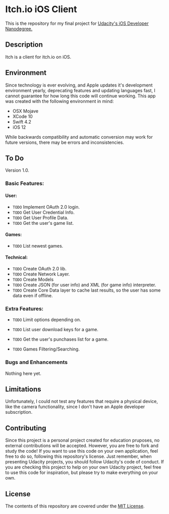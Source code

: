 # Itch.io iOS Client

This is the repository for my final project for [Udacity's iOS Developer Nanodegree.](https://www.udacity.com)

## Description
Itch is a client for itch.io on iOS.

## Environment
Since technology is ever evolving, and Apple updates it's development environment yearly, deprecating features and updating languages fast, I cannot guarantee for how long this code will continue working. This app was created with the following environment in mind:

* OSX Mojave
* XCode 10
* Swift 4.2
* iOS 12

While backwards compatibility and automatic conversion may work for future versions, there may be errors and inconsistencies.

## To Do

Version 1.0.

### Basic Features:

#### User:
* `TODO` Implement OAuth 2.0 login.
* `TODO` Get User Credential Info.
* `TODO` Get User Profile Data.
* `TODO` Get the user's game list.

#### Games:
* `TODO` List newest games.

#### Technical:
* `TODO` Create OAuth 2.0 lib.
* `TODO` Create Network Layer.
* `TODO` Create Models
* `TODO` Create JSON (for user info) and XML (for game info) interpreter.
* `TODO` Create Core Data layer to cache last results, so the user has some data even if offline.

### Extra Features:

* `TODO` Limit options depending on.
* `TODO` List user download keys for a game.
* `TODO` Get the user's punchases list for a game.

* `TODO` Games Filtering/Searching.

### Bugs and Enhancements

Nothing here yet.

## Limitations
Unfortunately, I could not test any features that require a physical device, like the camera functionality, since I don't have an Apple developer subscription.

## Contributing
Since this project is a personal project created for education pruposes, no external contributions will be accepted. However, you are free to fork and study the code! If you want to use this code on your own application, feel free to do so, following this repository's license. Just remember, when presenting Udacity projects, you should follow Udacity's code of conduct. If you are checking this project to help on your own Udacity project, feel free to use this code for inspiration, but please try to make everything on your own.

## License
The contents of this repository are covered under the [MIT License](LICENSE).
